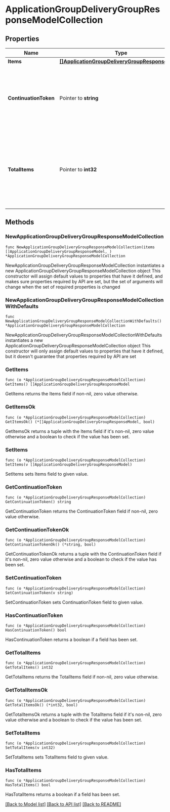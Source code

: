 # ApplicationGroupDeliveryGroupResponseModelCollection

## Properties

Name | Type | Description | Notes
------------ | ------------- | ------------- | -------------
**Items** | [**[]ApplicationGroupDeliveryGroupResponseModel**](ApplicationGroupDeliveryGroupResponseModel.md) | List of items. | 
**ContinuationToken** | Pointer to **string** | If present, indicates to the caller that the query was not complete, and they should call the API again specifying the continuation token as a query parameter. | [optional] 
**TotalItems** | Pointer to **int32** | Indicates the total number of items in the collection, which may be more than the number of Items returned, if there is a ContinuationToken.  Only returned in the response to &#x60;$search&#x60; APIs. | [optional] 

## Methods

### NewApplicationGroupDeliveryGroupResponseModelCollection

`func NewApplicationGroupDeliveryGroupResponseModelCollection(items []ApplicationGroupDeliveryGroupResponseModel, ) *ApplicationGroupDeliveryGroupResponseModelCollection`

NewApplicationGroupDeliveryGroupResponseModelCollection instantiates a new ApplicationGroupDeliveryGroupResponseModelCollection object
This constructor will assign default values to properties that have it defined,
and makes sure properties required by API are set, but the set of arguments
will change when the set of required properties is changed

### NewApplicationGroupDeliveryGroupResponseModelCollectionWithDefaults

`func NewApplicationGroupDeliveryGroupResponseModelCollectionWithDefaults() *ApplicationGroupDeliveryGroupResponseModelCollection`

NewApplicationGroupDeliveryGroupResponseModelCollectionWithDefaults instantiates a new ApplicationGroupDeliveryGroupResponseModelCollection object
This constructor will only assign default values to properties that have it defined,
but it doesn't guarantee that properties required by API are set

### GetItems

`func (o *ApplicationGroupDeliveryGroupResponseModelCollection) GetItems() []ApplicationGroupDeliveryGroupResponseModel`

GetItems returns the Items field if non-nil, zero value otherwise.

### GetItemsOk

`func (o *ApplicationGroupDeliveryGroupResponseModelCollection) GetItemsOk() (*[]ApplicationGroupDeliveryGroupResponseModel, bool)`

GetItemsOk returns a tuple with the Items field if it's non-nil, zero value otherwise
and a boolean to check if the value has been set.

### SetItems

`func (o *ApplicationGroupDeliveryGroupResponseModelCollection) SetItems(v []ApplicationGroupDeliveryGroupResponseModel)`

SetItems sets Items field to given value.


### GetContinuationToken

`func (o *ApplicationGroupDeliveryGroupResponseModelCollection) GetContinuationToken() string`

GetContinuationToken returns the ContinuationToken field if non-nil, zero value otherwise.

### GetContinuationTokenOk

`func (o *ApplicationGroupDeliveryGroupResponseModelCollection) GetContinuationTokenOk() (*string, bool)`

GetContinuationTokenOk returns a tuple with the ContinuationToken field if it's non-nil, zero value otherwise
and a boolean to check if the value has been set.

### SetContinuationToken

`func (o *ApplicationGroupDeliveryGroupResponseModelCollection) SetContinuationToken(v string)`

SetContinuationToken sets ContinuationToken field to given value.

### HasContinuationToken

`func (o *ApplicationGroupDeliveryGroupResponseModelCollection) HasContinuationToken() bool`

HasContinuationToken returns a boolean if a field has been set.

### GetTotalItems

`func (o *ApplicationGroupDeliveryGroupResponseModelCollection) GetTotalItems() int32`

GetTotalItems returns the TotalItems field if non-nil, zero value otherwise.

### GetTotalItemsOk

`func (o *ApplicationGroupDeliveryGroupResponseModelCollection) GetTotalItemsOk() (*int32, bool)`

GetTotalItemsOk returns a tuple with the TotalItems field if it's non-nil, zero value otherwise
and a boolean to check if the value has been set.

### SetTotalItems

`func (o *ApplicationGroupDeliveryGroupResponseModelCollection) SetTotalItems(v int32)`

SetTotalItems sets TotalItems field to given value.

### HasTotalItems

`func (o *ApplicationGroupDeliveryGroupResponseModelCollection) HasTotalItems() bool`

HasTotalItems returns a boolean if a field has been set.


[[Back to Model list]](../README.md#documentation-for-models) [[Back to API list]](../README.md#documentation-for-api-endpoints) [[Back to README]](../README.md)



